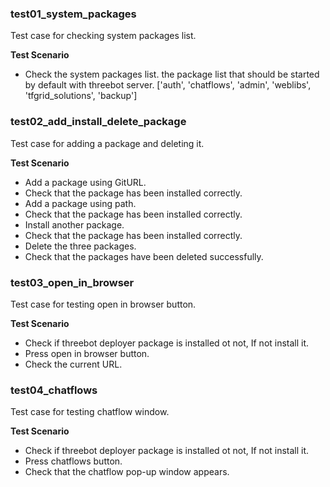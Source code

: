 ### test01_system_packages

Test case for checking system packages list.

**Test Scenario**

- Check the system packages list.
the package list that should be started by default with threebot server.
['auth', 'chatflows', 'admin', 'weblibs', 'tfgrid_solutions', 'backup']

### test02_add_install_delete_package

Test case for adding a package and deleting it.

**Test Scenario**

- Add a package using GitURL.
- Check that the package has been installed correctly.
- Add a package using path.
- Check that the package has been installed correctly.
- Install another package.
- Check that the package has been installed correctly.
- Delete the three packages.
- Check that the packages have been deleted successfully.

### test03_open_in_browser

Test case for testing open in browser button.

**Test Scenario**

- Check if threebot deployer package is installed ot not, If not install it.
- Press open in browser button.
- Check the current URL.

### test04_chatflows

Test case for testing chatflow window.

**Test Scenario**

- Check if threebot deployer package is installed ot not, If not install it.
- Press chatflows button.
- Check that the chatflow pop-up window appears.
